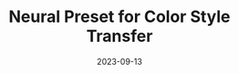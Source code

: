 ---
layout: seminar-post
title: "Neural Preset for Color Style Transfer"
subtitle: 
categories:
    - "Computer Vision"
tags: [Style Transfer, CV]
date: 2023-09-13
pdf_url: 'https://drive.google.com/file/d/1jC0jRWZ6oSzj8xZjEa3xobI-xaT5lpr4/preview'
---